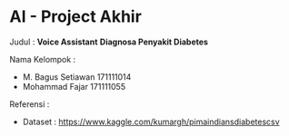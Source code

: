 # AI - Project Akhir

Judul :
<strong>Voice Assistant</strong>
<strong>Diagnosa Penyakit Diabetes</strong>

Nama Kelompok :
* M. Bagus Setiawan 171111014
* Mohammad Fajar    171111055

Referensi :
* Dataset : https://www.kaggle.com/kumargh/pimaindiansdiabetescsv
